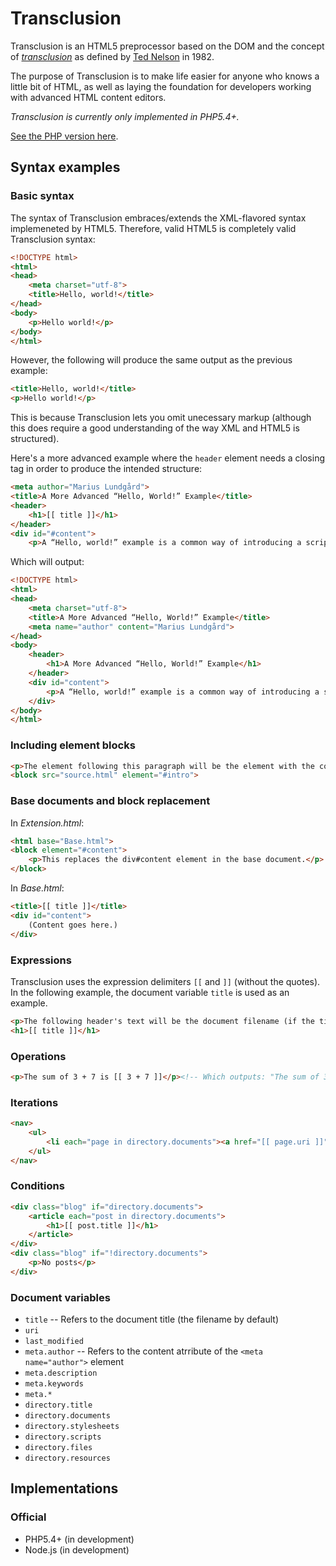 # Transclusion

Transclusion is an HTML5 preprocessor based on the DOM and the concept of _[transclusion](https://en.wikipedia.org/wiki/Transclusion)_ as defined by [Ted Nelson](https://en.wikipedia.org/wiki/Ted_Nelson) in 1982.

The purpose of Transclusion is to make life easier for anyone who knows a little bit of HTML, as well as laying the foundation for developers working with advanced HTML content editors.

*Transclusion is currently only implemented in PHP5.4+.*

[See the PHP version here](http://github.com/mariuslundgard/transclusion).

## Syntax examples

### Basic syntax

The syntax of Transclusion embraces/extends the XML-flavored syntax implemeneted by HTML5. Therefore, valid HTML5 is completely valid Transclusion syntax:
```html
<!DOCTYPE html>
<html>
<head>
    <meta charset="utf-8">
    <title>Hello, world!</title>
</head>
<body>
    <p>Hello world!</p>
</body>
</html>
```

However, the following will produce the same output as the previous example:
```html
<title>Hello, world!</title>
<p>Hello world!</p>
```

This is because Transclusion lets you omit unecessary markup (although this does require a good understanding of the way XML and HTML5 is structured).

Here's a more advanced example where the `header` element needs a closing tag in order to produce the intended structure:
```html
<meta author="Marius Lundgård">
<title>A More Advanced “Hello, World!” Example</title>
<header>
    <h1>[[ title ]]</h1>
</header>
<div id="#content">
    <p>A “Hello, world!” example is a common way of introducing a scripting language.</p>
```

Which will output:
```html
<!DOCTYPE html>
<html>
<head>
    <meta charset="utf-8">
    <title>A More Advanced “Hello, World!” Example</title>
    <meta name="author" content="Marius Lundgård">
</head>
<body>
    <header>
        <h1>A More Advanced “Hello, World!” Example</h1>
    </header>
    <div id="content">
        <p>A “Hello, world!” example is a common way of introducing a scripting language.</p>
    </div>
</body>
</html>
```

### Including element blocks

```html
<p>The element following this paragraph will be the element with the corresponding id "intro" in "source.html".<p>
<block src="source.html" element="#intro">
```

### Base documents and block replacement

In _Extension.html_:
```html
<html base="Base.html">
<block element="#content">
    <p>This replaces the div#content element in the base document.</p>
</block>
```

In _Base.html_:
```html
<title>[[ title ]]</title>
<div id="content">
    (Content goes here.)
</div>
```

### Expressions

Transclusion uses the expression delimiters `[[` and `]]` (without the quotes). In the following example, the document variable `title` is used as an example.

```html
<p>The following header's text will be the document filename (if the title was not otherwise set using the setter routine).</p>
<h1>[[ title ]]</h1>
```

### Operations

```html
<p>The sum of 3 + 7 is [[ 3 + 7 ]]</p><!-- Which outputs: "The sum of 3 + 7 is 10" -->
```

### Iterations

```html
<nav>
    <ul>
        <li each="page in directory.documents"><a href="[[ page.uri ]]">[[ page.title ]]</a></li>
    </ul>
</nav>
```

### Conditions

```html
<div class="blog" if="directory.documents">
    <article each="post in directory.documents">
        <h1>[[ post.title ]]</h1>
    </article>
</div>
<div class="blog" if="!directory.documents">
    <p>No posts</p>
</div>
```

### Document variables

* `title` -- Refers to the document title (the filename by default)
* `uri`
* `last_modified`
* `meta.author` -- Refers to the content atrribute of the `<meta name="author">` element
* `meta.description`
* `meta.keywords`
* `meta.*`
* `directory.title`
* `directory.documents`
* `directory.stylesheets`
* `directory.scripts`
* `directory.files`
* `directory.resources`

## Implementations

### Official
* PHP5.4+ (in development)
* Node.js (in development)